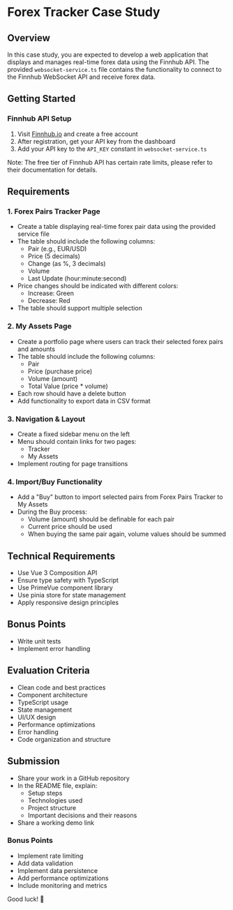 # Forex Tracker Case Study

## Overview

In this case study, you are expected to develop a web application that displays and manages real-time forex data using the Finnhub API. The provided `websocket-service.ts` file contains the functionality to connect to the Finnhub WebSocket API and receive forex data.

## Getting Started

### Finnhub API Setup

1. Visit [Finnhub.io](https://finnhub.io/) and create a free account
2. After registration, get your API key from the dashboard
3. Add your API key to the `API_KEY` constant in `websocket-service.ts`

Note: The free tier of Finnhub API has certain rate limits, please refer to their documentation for details.

## Requirements

### 1. Forex Pairs Tracker Page

- Create a table displaying real-time forex pair data using the provided service file
- The table should include the following columns:
  - Pair (e.g., EUR/USD)
  - Price (5 decimals)
  - Change (as %, 3 decimals)
  - Volume
  - Last Update (hour:minute:second)
- Price changes should be indicated with different colors:
  - Increase: Green
  - Decrease: Red
- The table should support multiple selection

### 2. My Assets Page

- Create a portfolio page where users can track their selected forex pairs and amounts
- The table should include the following columns:
  - Pair
  - Price (purchase price)
  - Volume (amount)
  - Total Value (price \* volume)
- Each row should have a delete button
- Add functionality to export data in CSV format

### 3. Navigation & Layout

- Create a fixed sidebar menu on the left
- Menu should contain links for two pages:
  - Tracker
  - My Assets
- Implement routing for page transitions

### 4. Import/Buy Functionality

- Add a "Buy" button to import selected pairs from Forex Pairs Tracker to My Assets
- During the Buy process:
  - Volume (amount) should be definable for each pair
  - Current price should be used
  - When buying the same pair again, volume values should be summed

## Technical Requirements

- Use Vue 3 Composition API
- Ensure type safety with TypeScript
- Use PrimeVue component library
- Use pinia store for state management
- Apply responsive design principles

## Bonus Points

- Write unit tests
- Implement error handling

## Evaluation Criteria

- Clean code and best practices
- Component architecture
- TypeScript usage
- State management
- UI/UX design
- Performance optimizations
- Error handling
- Code organization and structure

## Submission

- Share your work in a GitHub repository
- In the README file, explain:
  - Setup steps
  - Technologies used
  - Project structure
  - Important decisions and their reasons
- Share a working demo link

### Bonus Points

- Implement rate limiting
- Add data validation
- Implement data persistence
- Add performance optimizations
- Include monitoring and metrics

Good luck! 🚀
